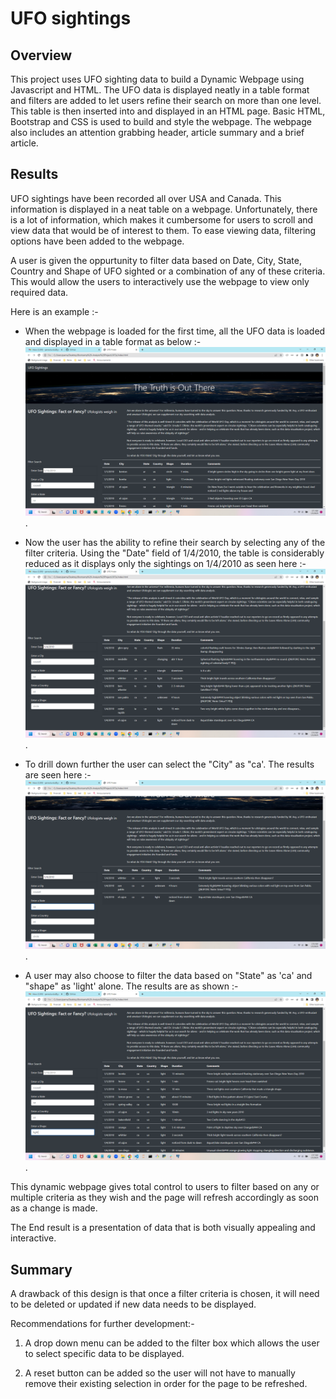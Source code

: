 # UFO sightings

## Overview 

This project uses UFO sighting data to build a Dynamic Webpage using Javascript and HTML. The UFO data is displayed neatly in a table format and filters are added to let users refine their search on more than one level. This table is then inserted into and displayed in an HTML page. Basic HTML, Bootstrap and CSS is used to build and style the webpage. The webpage also includes an attention grabbing header, article summary and a brief article.

## Results

UFO sightings have been recorded all over USA and Canada. This information is displayed in a neat table on a webpage. Unfortunately, there is a lot of information, which makes it cumbersome for users to scroll and view data that would be of interest to them. To ease viewing data, filtering options have been added to the webpage. 

A user is given the oppurtunity to filter data based on Date, City, State, Country and Shape of UFO sighted or a combination of any of these criteria. This would allow the users to interactively use the webpage to view only required data. 

Here is an example :-

*   When the webpage is loaded for the first time, all the UFO data is loaded and displayed in a table format as below :- 
![UFO Sightings](static/images/UFO_sightings_1.png).

*   Now the user has the ability to refine their search by selecting any of the filter criteria. Using the "Date" field of 1/4/2010, the table is considerably reduced as it displays only the sightings on 1/4/2010 as seen here :- 
![here](static/images/UFO_sightings_2.png).

*   To drill down further the user can select the "City" as "ca'. The results are seen here :- 
![here](static/images/UFO_sightings_3.png).

*   A user may also choose to filter the data based on "State" as 'ca' and "shape" as 'light' alone. The results are as shown :- 
![here](static/images/UFO_sightings_4.png).

This dynamic webpage gives total control to users to filter based on any or multiple criteria as they wish and the page will refresh accordingly as soon as a change is made.

The End result is a presentation of data that is both visually appealing and interactive.

## Summary

A drawback of this design is that once a filter criteria is chosen, it will need to be deleted or updated if new data needs to be displayed.

Recommendations for further development:- 
1.  A drop down menu can be added to the filter box which allows the user to select specific data to be displayed.

2.  A reset button can be added so the user will not have to manually remove their existing selection in order for the page to be refreshed.
